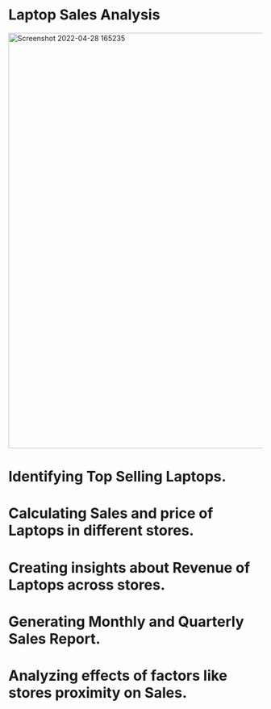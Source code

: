 # Laptop Sales Analysis
<img width="824" alt="Screenshot 2022-04-28 165235" src="https://user-images.githubusercontent.com/104310260/165741589-515e2ba2-33d0-4b1f-bf0a-7ea2562d78c7.png">

# Identifying Top Selling Laptops.
# Calculating Sales and price of Laptops in different stores.
# Creating insights about Revenue of Laptops across stores.
# Generating Monthly and Quarterly Sales Report.
# Analyzing effects of factors like stores proximity on Sales. 




